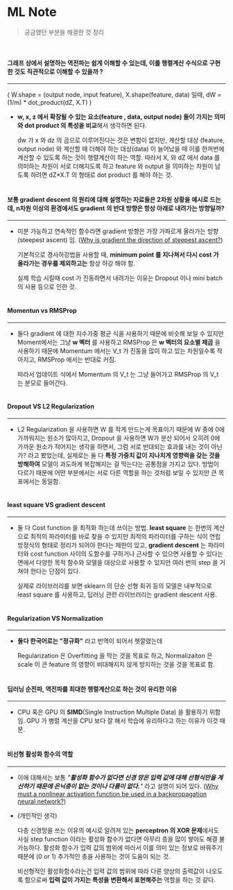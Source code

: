 # ML Note

> 궁금했던 부분들 해결한 것 정리

<br>
 

#### 그래프 상에서 설명하는 역전파는 쉽게 이해할 수 있는데, 이를 행렬계산 수식으로 구현한 것도 직관적으로 이해할 수 있을까 ?
----
  ( W.shape = (output node, input feature), X.shape(feature, data) 일때, dW = (1/m) * dot_product(dZ, X.T) )

  - **w, x, z 에서 확장될 수 있는 요소(feature , data, output node) 들이 가지는 의미와 dot product 의 특성을 비교**해서 생각하면 된다.

      dw 가 x 와 dz 의 곱으로 이루어진다는 것은 변함이 없지만, 계산할 대상 (feature, output node) 와 계산할 때 더해야 하는 대상(data) 이 늘어났을 때 이를 한꺼번에 계산할 수 있도록 하는 것이 행렬계산이 하는 역할. 따라서 X, 와 dZ 에서 data 를 의미하는 차원이 서로 더해지도록 하고 feature 와 output 을 의미하는 차원이 남도록 하려면 dZ*X.T 의 형태로 dot product 를 해야 하는 것.
<br><br>        


#### 보통 gradient descent 의 원리에 대해 설명하는 자료들은 2차원 상황을 예시로 드는데, n차원 이상의 환경에서도 gradient 의 반대 방향은 항상 아래로 내려가는 방향일까?
----
  - 미분 가능하고 연속적인 함수라면 gradient 방향은 가장 가파르게 올라가는 방향(steepest ascent) 임.  ([Why is gradient the direction of steepest ascent?](https://math.stackexchange.com/questions/223252/why-is-gradient-the-direction-of-steepest-ascent))

      기본적으로 경사하강법을 사용할 때, **minimum point 를 지나쳐서 다시 cost 가 올라가는 경우를 제외하고는** 항상 하강 해야 함.

      실제 학습 시킬때 cost 가 진동하면서 내려가는 이유는 Dropout 이나 mini batch 의 사용 등으로 인한 것.
<br><br>

#### Momentun vs RMSProp
----
  - 둘다 gradient 에 대한 지수가중 평균 식을 사용하기 때문에 비슷해 보일 수 있지만 Moment에서는 그냥 **w 벡터** 를 사용하고 RMSProp 은 **w 벡터의 요소별 제곱** 을 사용하기 때문에 Momentum 에서는 V_t 가 진동을 많이 하고 있는 차원일수록 작아지고, RMSProp 에서는 반대로 커짐.

      따라서 업데이트 식에서 Momentum 의 V_t 는 그냥 들어가고 RMSProp 의 V_t 는 분모로 들어간다.
<br><br>

#### Dropout VS L2 Regularization
----  
  - L2 Regularization 을 사용하면 W 를 작게 만드는게 목표이기 때문에 W 중에 0에 가까워지는 원소가 많아지고, Dropout 을 사용하면 W가 분산 되어서 오히려 0에 가까운 원소가 적어지는 생각을 하면서, 그럼 서로 반대되는 효과를 내는 것이 아닌가? 라고 봤었는데, 실제로는 둘 다  **특정 가중치 값이 지나치게 영향력을 갖는 것을 방해하여** 모델이 과도하게 복잡해지는 걸 막는다는 공통점을 가지고 있다. 방법이 다르기 때문에 어떤 부분에서는 서로 다른 역할을 하는 것처럼 보일 수 있지만 큰 목표에서는 동일함.
<br><br>
        
#### least square VS gradient descent
----  
  - 둘 다 Cost function 을 최적화 하는데 쓰이는 방법. **least  square** 는 한번의 계산으로 최적의 파라미터를 바로 찾을 수 있지만 최적의 파라미터를 구하는 식이 연립 방정식의 형태로 정리가 되어야 한다는 제한이 있고, **gradient descent** 는 파라미터와 cost function 사이의 도함수를 구하거나 근사할 수 있으면 사용할 수 있다는 면에서 다양한 목적 함수와 모델을 대상으로 사용할 수 있지만 여러 번의 step 을 거쳐야 한다는 단점이 있다.

      실제로 라이브러리를 보면 sklearn 의 단순 선형 회귀 등의 모델은 내부적으로 least square 를 사용하고, 딥러닝 관련 라이브러리는 gradient descent 사용.
<br><br>

#### Regularization VS Normalization
----  
  - **둘다 한국어로는 "정규화"** 라고 번역이 되어서 헷깔렸는데

      Regularization 은 Overfitting 을 막는 것을 목표로 하고, Normalizaiton 은 scale 이 큰 feature 의 영향이 비대해지지 않게 방지하는 것을 것을 목표로 함.
<br><br>

#### 딥러닝 순전파, 역전파를 최대한 행렬계산으로 하는 것이 유리한 이유
----  
  - CPU 혹은 GPU 의 **SIMD**(Single Instruction Multiple Data) 을 활용하기 위함임. GPU 가 병렬 계산을 CPU 보다 잘 해서 학습에 유리하다고 하는 이유가 이것 때문.
<br><br>

#### 비선형 활성화 함수의 역할

---

- 이에 대해서는 보통 *"**활성화 함수가 없다면 신경 망은 입력 값에 대해 선형식만을 계산하기 때문에 은닉층이 없는 것이나 다름이 없다.**"* 라고 설명이 되어 있다. ([Why must a nonlinear activation function be used in a backpropagation neural network?](https://stackoverflow.com/questions/9782071/why-must-a-nonlinear-activation-function-be-used-in-a-backpropagation-neural-net))
- (개인적인 생각)
    
    다층 신경망을 쓰는 이유의 예시로 알려져 있는 **perceptron 의 XOR 문제**에서도 사실 step function 이라는 활성화 함수가 없다면 아무리 층을 많이 쌓아도 해결 불가능하다. 활성화 함수가 입력 값의 범위에 따라서 이를 의미 있는 정보로 바꿔주기 때문에 (0 or 1) 추가적인 층을 사용하는 것이 도움이 되는 것.
    
    비선형적인 활성화함수라는건 입력 값의 범위에 따라 다른 양상의 출력값이 나오도록 함으로써  **입력 값이 가지는 특성을 변환해서 표현해주는** 역할을 하는 것 같다.
